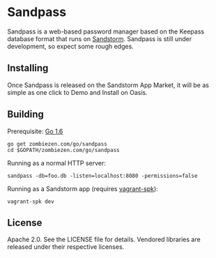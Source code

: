 # Sandpass

Sandpass is a web-based password manager based on the Keepass database format
that runs on [Sandstorm](https://sandstorm.io/). Sandpass is still under
development, so expect some rough edges.

## Installing

Once Sandpass is released on the Sandstorm App Market, it will be as simple as
one click to Demo and Install on Oasis.

## Building

Prerequisite: [Go 1.6](https://golang.org/dl/)

```
go get zombiezen.com/go/sandpass
cd $GOPATH/zombiezen.com/go/sandpass
```

Running as a normal HTTP server:

```
sandpass -db=foo.db -listen=localhost:8080 -permissions=false
```

Running as a Sandstorm app (requires [vagrant-spk](https://docs.sandstorm.io/en/latest/vagrant-spk/installation/)):

```
vagrant-spk dev
```

## License

Apache 2.0. See the LICENSE file for details. Vendored libraries are released
under their respective licenses.
